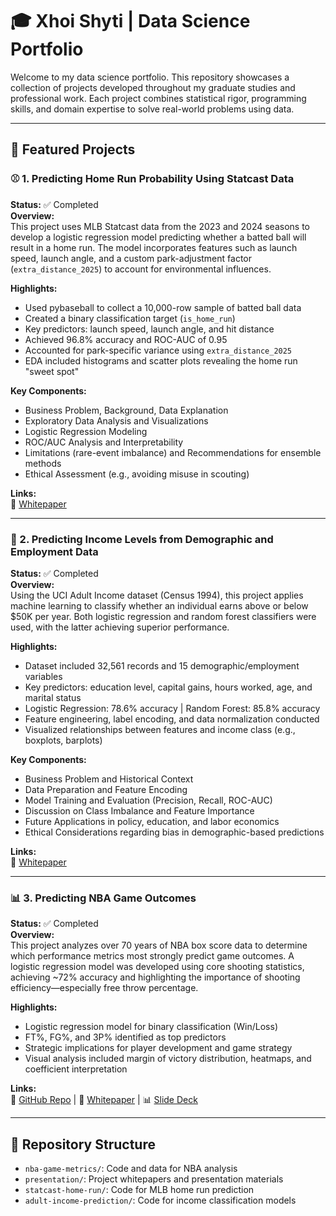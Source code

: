 # 🎓 Xhoi Shyti | Data Science Portfolio

Welcome to my data science portfolio. This repository showcases a collection of projects developed throughout my graduate studies and professional work. Each project combines statistical rigor, programming skills, and domain expertise to solve real-world problems using data.

---

## 📌 Featured Projects

### ⚾ 1. Predicting Home Run Probability Using Statcast Data
**Status:** ✅ Completed  
**Overview:**  
This project uses MLB Statcast data from the 2023 and 2024 seasons to develop a logistic regression model predicting whether a batted ball will result in a home run. The model incorporates features such as launch speed, launch angle, and a custom park-adjustment factor (`extra_distance_2025`) to account for environmental influences.

**Highlights:**  
- Used pybaseball to collect a 10,000-row sample of batted ball data  
- Created a binary classification target (`is_home_run`)  
- Key predictors: launch speed, launch angle, and hit distance  
- Achieved 96.8% accuracy and ROC-AUC of 0.95  
- Accounted for park-specific variance using `extra_distance_2025`  
- EDA included histograms and scatter plots revealing the home run "sweet spot"

**Key Components:**  
- Business Problem, Background, Data Explanation  
- Exploratory Data Analysis and Visualizations  
- Logistic Regression Modeling  
- ROC/AUC Analysis and Interpretability  
- Limitations (rare-event imbalance) and Recommendations for ensemble methods  
- Ethical Assessment (e.g., avoiding misuse in scouting)  

**Links:**  
📄 [Whitepaper](presentation/Shyti_DSC680_Week_12_Milestone_3.pdf)

---

### 💼 2. Predicting Income Levels from Demographic and Employment Data
**Status:** ✅ Completed  
**Overview:**  
Using the UCI Adult Income dataset (Census 1994), this project applies machine learning to classify whether an individual earns above or below $50K per year. Both logistic regression and random forest classifiers were used, with the latter achieving superior performance.

**Highlights:**  
- Dataset included 32,561 records and 15 demographic/employment variables  
- Key predictors: education level, capital gains, hours worked, age, and marital status  
- Logistic Regression: 78.6% accuracy | Random Forest: 85.8% accuracy  
- Feature engineering, label encoding, and data normalization conducted  
- Visualized relationships between features and income class (e.g., boxplots, barplots)  

**Key Components:**  
- Business Problem and Historical Context  
- Data Preparation and Feature Encoding  
- Model Training and Evaluation (Precision, Recall, ROC-AUC)  
- Discussion on Class Imbalance and Feature Importance  
- Future Applications in policy, education, and labor economics  
- Ethical Considerations regarding bias in demographic-based predictions  

**Links:**  
📄 [Whitepaper](presentation/Shyti_680_Week_8_Milestone_3.pdf)

---

### 📊 3. Predicting NBA Game Outcomes
**Status:** ✅ Completed  
**Overview:**  
This project analyzes over 70 years of NBA box score data to determine which performance metrics most strongly predict game outcomes. A logistic regression model was developed using core shooting statistics, achieving ~72% accuracy and highlighting the importance of shooting efficiency—especially free throw percentage.

**Highlights:**  
- Logistic regression model for binary classification (Win/Loss)  
- FT%, FG%, and 3P% identified as top predictors  
- Strategic implications for player development and game strategy  
- Visual analysis included margin of victory distribution, heatmaps, and coefficient interpretation

**Links:**  
📂 [GitHub Repo](project_nba_game_metrics/) | 📄 [Whitepaper](project_nba_game_metrics/report) | 📊 [Slide Deck](project_nba_game_metrics/presentation/key_metrics_pres.pptx)

---

## 📁 Repository Structure

- `nba-game-metrics/`: Code and data for NBA analysis  
- `presentation/`: Project whitepapers and presentation materials  
- `statcast-home-run/`: Code for MLB home run prediction  
- `adult-income-prediction/`: Code for income classification models  
